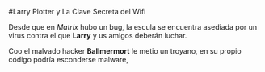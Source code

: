 #Larry Plotter y La Clave Secreta del Wifi

Desde que en *Matrix* hubo un bug, la escula se encuentra asediada por un virus
contra el que **Larry** y us amigos deberán luchar.

Coo el malvado hacker **Ballmermort** le metio un troyano,
en su propio código podría esconderse malware,
